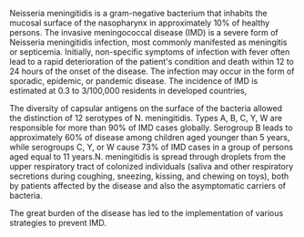 Neisseria meningitidis is a gram-negative bacterium that inhabits the mucosal surface of the nasopharynx in approximately 10% of healthy persons. The invasive meningococcal disease (IMD) is a severe form of Neisseria meningitidis infection, most commonly manifested as meningitis or septicemia. Initially, non-specific symptoms of infection with fever often lead to a rapid deterioration of the patient's condition and death within 12 to 24 hours of the onset of the disease. The infection may occur in the form of sporadic, epidemic, or pandemic disease. The incidence of IMD is estimated at 0.3 to 3/100,000 residents in developed countries,

The diversity of capsular antigens on the surface of the bacteria allowed the distinction of 12 serotypes of N. meningitidis. Types A, B, C, Y, W are responsible for more than 90% of IMD cases globally. Serogroup B leads to approximately 60% of disease among children aged younger than 5 years, while serogroups C, Y, or W cause 73% of IMD cases in a group of persons aged equal to 11 years.N. meningitidis is spread through droplets from the upper respiratory tract of colonized individuals (saliva and other respiratory secretions during coughing, sneezing, kissing, and chewing on toys), both by patients affected by the disease and also the asymptomatic carriers of bacteria.

The great burden of the disease has led to the implementation of various strategies to prevent IMD.